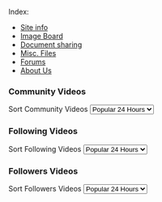 Index:
 - [Site info](/freepo.markdown)
 - [Image Board](/Pictures.markdown)
 - [Document sharing](/Documents.markdown)
 - [Misc. Files](/Files.markdown)
 - [Forums](/Forums.markdown)
 - [About Us](/Contact.markdown)

 <body>
		<div id="communityvid">
			<h3>Community Videos</h3>
			<label for="vidsort">Sort Community Videos</label>
			<select name="vidsort" id="vidsort" size="0">
				<option value="24hour">Popular 24 Hours</option>
				<option value="alltime">Popular All Time</option>
				<option value="new">Newest</option>
				<option value="old">Oldest</option>
				<option value="like">Most Liked</option>
				<option value="dislike">Most Disliked</option>
			</select>
		</div>
		<div id="followingvid">
			<h3>Following Videos</h3>
			<label id="vidsortfollowing">Sort Following Videos</label>
			<select name="vidsortfollowing" id="vidsortfollowing" size="0">
				<option value="24hour">Popular 24 Hours</option>
				<option value="alltime">Popular All Time</option>
				<option value="new">Newest</option>
				<option value="old">Oldest</option>
				<option value="like">Most Liked</option>
				<option value="dislike">Most Disliked</option>
			</select>
		</div>
		<div id="followervid">
			<h3>Followers Videos</h3>
			<label id="vidsortfollower">Sort Followers Videos</label>
			<select name="vidsortfollower" id="vidsortfollower" size="0">
				<option value="24hour">Popular 24 Hours</option>
				<option value="alltime">Popular All Time</option>
				<option value="new">Newest</option>
				<option value="old">Oldest</option>
				<option value="like">Most Liked</option>
				<option value="dislike">Most Disliked</option>
			</select>
		</div>
	</body>